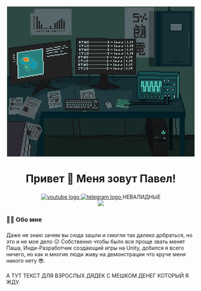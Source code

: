 <br clear="both">

<div align="center">
  <img src="https://raw.githubusercontent.com/Smekalo4ka/PavelPublic/main/Asset/Room.gif"  />
</div>

<h1 align="center">Привет 👀 Меня зовут Павел!</h1>

###

<div align="center">
  <a href="https://www.youtube.com/@tehno.maniak" target="_blank">
    <img src="https://img.shields.io/static/v1?message=Youtube&logo=youtube&label=&color=FF0000&logoColor=white&labelColor=&style=for-the-badge" height="25" alt="youtube logo"  />
  </a>
  <a href="https://t.me/tehnomaniak07" target="_blank">
    <img src="https://img.shields.io/static/v1?message=Telegram&logo=telegram&label=&color=2CA5E0&logoColor=white&labelColor=&style=for-the-badge" height="25" alt="telegram logo"  />
  </a>
  НЕВАЛИДНЫЕ
</div>


<div align="center">
  <img src="https://visitor-badge.laobi.icu/badge?page_id=Smekalo4ka.PavelPublic"  />
</div>


###

<h3 align="left">👩‍💻  Обо мне</h3>

###

<p align="left">Даже не знаю зачем вы сюда зашли и смогли так далеко добраться, но это и не мое дело 😑 Собственно чтобы было все проще звать менят Паша, Инди-Разработчик создающий игры на Unity, добился я всего ничего, но как и многие люди живу на демонстрации что круче меня никого нету 😎. 
</p>

###
<p align="Left"> А ТУТ ТЕКСТ ДЛЯ ВЗРОСЛЫХ ДЯДЕК С МЕШКОМ ДЕНЕГ КОТОРЫЙ Я ЖДУ.
